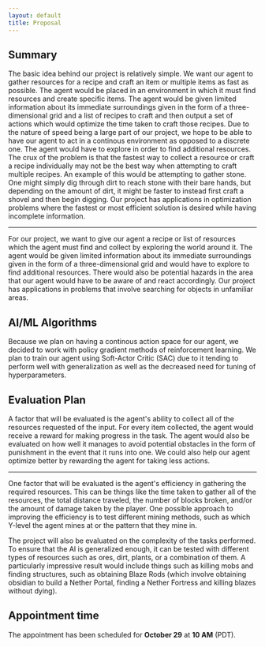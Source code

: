 ```yaml
---
layout: default
title: Proposal
---
```


## Summary

The basic idea behind our project is relatively simple. We want our agent to gather resources for a recipe and craft an item or multiple items as fast as possible. The agent would be placed in an environment in which it must find resources and create specific items. The agent would be given limited information about its immediate surroundings given in the form of a three-dimensional grid and a list of recipes to craft and then output a set of actions which would optimize the time taken to craft those recipes. Due to the nature of speed being a large part of our project, we hope to be able to have our agent to act in a continous environment as opposed to a discrete one. The agent would have to explore in order to find additional resources. The crux of the problem is that the fastest way to collect a resource or craft a recipe individually may not be the best way when attempting to craft multiple recipes. An example of this would be attempting to gather stone. One might simply dig through dirt to reach stone with their bare hands, but depending on the amount of dirt, it might be faster to instead first craft a shovel and then begin digging. Our project has applications in optimization problems where the fastest or most efficient solution is desired while having incomplete information.

---

For our project, we want to give our agent a recipe or list of resources which the agent must find and collect by exploring the world around it. The agent would be given limited information about its immediate surroundings given in the form of a three-dimensional grid and would have to explore to find additional resources. There would also be potential hazards in the area that our agent would have to be aware of and react accordingly. Our project has applications in problems that involve searching for objects in unfamiliar areas.

## AI/ML Algorithms
Because we plan on having a continous action space for our agent, we decided to work with policy gradient methods of reinforcement learning. We plan to train our agent using Soft-Actor Critic (SAC) due to it tending to perform well with generalization as well as the decreased need for tuning of hyperparameters.

## Evaluation Plan

A factor that will be evaluated is the agent's ability to collect all of the resources requested of the input. For every item collected, the agent would receive a reward for making progress in the task. The agent would also be evaluated on how well it manages to avoid potential obstacles in the form of punishment in the event that it runs into one. We could also help our agent optimize better by rewarding the agent for taking less actions.

---

One factor that will be evaluated is the agent's efficiency in gathering the required resources. This can be things like the time taken to gather all of the resources, the total distance traveled, the number of blocks broken, and/or the amount of damage taken by the player. One possible approach to improving the efficiency is to test different mining methods, such as which Y-level the agent mines at or the pattern that they mine in.

The project will also be evaluated on the complexity of the tasks performed. To ensure that the AI is generalized enough, it can be tested with different types of resources such as ores, dirt, plants, or a combination of them. A particularly impressive result would include things such as killing mobs and finding structures, such as obtaining Blaze Rods (which involve obtaining obsidian to build a Nether Portal, finding a Nether Fortress and killing blazes without dying).

## Appointment time
The appointment has been scheduled for **October 29** at **10 AM** (PDT).
